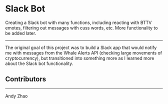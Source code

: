 # Slack Bot

Creating a Slack bot with many functions, including reacting with BTTV emotes, filtering out messages with cuss words, etc. More functionality to be added later.

---

The original goal of this project was to build a Slack app that would notify me with messages from the Whale Alerts API (checking large movements of cryptocurrency), but transitioned into something more as I learned more about the Slack bot functionality.

## Contributors
---
Andy Zhao